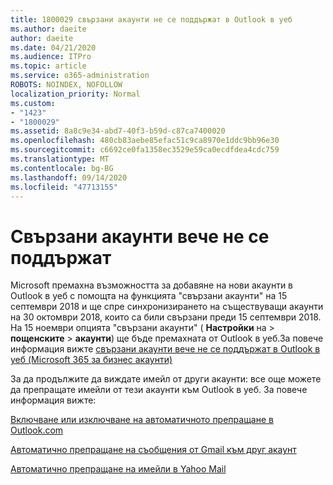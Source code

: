 ```yaml
---
title: 1800029 свързани акаунти не се поддържат в Outlook в уеб
ms.author: daeite
author: daeite
ms.date: 04/21/2020
ms.audience: ITPro
ms.topic: article
ms.service: o365-administration
ROBOTS: NOINDEX, NOFOLLOW
localization_priority: Normal
ms.custom:
- "1423"
- "1800029"
ms.assetid: 8a8c9e34-abd7-40f3-b59d-c87ca7400020
ms.openlocfilehash: 480cb83aebe85efac51c9ca8970e1ddc9bb96e30
ms.sourcegitcommit: c6692ce0fa1358ec3529e59ca0ecdfdea4cdc759
ms.translationtype: MT
ms.contentlocale: bg-BG
ms.lasthandoff: 09/14/2020
ms.locfileid: "47713155"
---
```

# <a name="connected-accounts-are-no-longer-supported"></a>Свързани акаунти вече не се поддържат

Microsoft премахна възможността за добавяне на нови акаунти в Outlook в уеб с помощта на функцията "свързани акаунти" на 15 септември 2018 и ще спре синхронизирането на съществуващи акаунти на 30 октомври 2018, които са били свързани преди 15 септември 2018. На 15 ноември опцията "свързани акаунти" ( **Настройки** на \> **пощенските** \> **акаунти**) ще бъде премахната от Outlook в уеб.За повече информация вижте [свързани акаунти вече не се поддържат в Outlook в уеб (Microsoft 365 за бизнес акаунти)](https://support.office.com/article/Connected-accounts-is-no-longer-supported-in-Outlook-on-the-web-Office-365-for-business-accounts-5cc526bf-e928-4a99-8b9f-5e089df7d887)
  
За да продължите да виждате имейл от други акаунти: все още можете да препращате имейли от тези акаунти към Outlook в уеб. За повече информация вижте:
  
[Включване или изключване на автоматичното препращане в Outlook.com](https://go.microsoft.com/fwlink/?linkid=2038346)
  
[Автоматично препращане на съобщения от Gmail към друг акаунт](https://aka.ms/forward-gmail-messages)
  
[Автоматично препращане на имейли в Yahoo Mail](https://aka.ms/yahoo-email-forwarding)
  